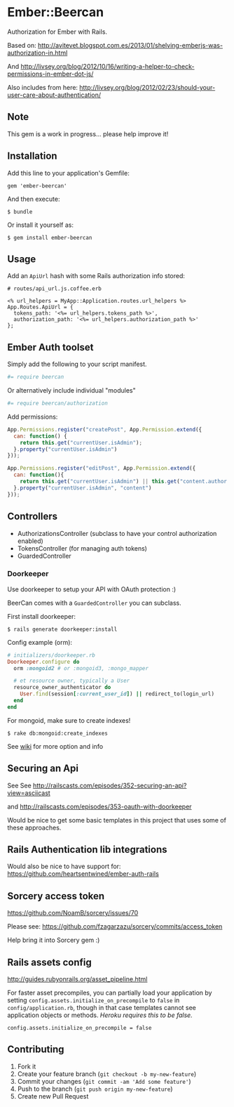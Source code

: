# Ember::Beercan

Authorization for Ember with Rails.

Based on: http://avitevet.blogspot.com.es/2013/01/shelving-emberjs-was-authorization-in.html

And http://livsey.org/blog/2012/10/16/writing-a-helper-to-check-permissions-in-ember-dot-js/

Also includes from here: http://livsey.org/blog/2012/02/23/should-your-user-care-about-authentication/

## Note

This gem is a work in progress... please help improve it!

## Installation

Add this line to your application's Gemfile:

    gem 'ember-beercan'

And then execute:

    $ bundle

Or install it yourself as:

    $ gem install ember-beercan

## Usage

Add an `ApiUrl` hash with some Rails authorization info stored:

```erb
# routes/api_url.js.coffee.erb

<% url_helpers = MyApp::Application.routes.url_helpers %>
App.Routes.ApiUrl = {
  tokens_path: '<%= url_helpers.tokens_path %>',
  authorization_path: '<%= url_helpers.authorization_path %>'
};
```

## Ember Auth toolset

Simply add the following to your script manifest.

```coffeescript
#= require beercan
```

Or alternatively include individual "modules"

```coffeescript
#= require beercan/authorization
```

Add permissions:

```javascript
App.Permissions.register("createPost", App.Permission.extend({
  can: function() {
    return this.get("currentUser.isAdmin");
  }.property("currentUser.isAdmin")
}));

App.Permissions.register("editPost", App.Permission.extend({
  can: function(){
    return this.get("currentUser.isAdmin") || this.get("content.author.id") == this.get("currentUser.id");
  }.property("currentUser.isAdmin", "content")
}));
```

## Controllers

* AuthorizationsController (subclass to have your control authorization enabled)
* TokensController (for managing auth tokens)
* GuardedController

### Doorkeeper

Use doorkeeper to setup your API with OAuth protection :)

BeerCan comes with a `GuardedController` you can subclass.

First install doorkeeper:

    $ rails generate doorkeeper:install

Config example (orm):

```ruby
# initializers/doorkeeper.rb
Doorkeeper.configure do
  orm :mongoid2 # or :mongoid3, :mongo_mapper

  # et resource owner, typically a User
  resource_owner_authenticator do
    User.find(session[:current_user_id]) || redirect_to(login_url)
  end  
end
```

For mongoid, make sure to create indexes!

    $ rake db:mongoid:create_indexes

See [wiki](https://github.com/applicake/doorkeeper/wiki) for more option and info 

## Securing an Api

See See http://railscasts.com/episodes/352-securing-an-api?view=asciicast

and http://railscasts.com/episodes/353-oauth-with-doorkeeper

Would be nice to get some basic templates in this project that uses some of these approaches.

## Rails Authentication lib integrations

Would also be nice to have support for: https://github.com/heartsentwined/ember-auth-rails

## Sorcery access token

https://github.com/NoamB/sorcery/issues/70

Please see: https://github.com/fzagarzazu/sorcery/commits/access_token

Help bring it into Sorcery gem :)

## Rails assets config

http://guides.rubyonrails.org/asset_pipeline.html

For faster asset precompiles, you can partially load your application by setting `config.assets.initialize_on_precompile` to `false` in `config/application.rb`, though in that case templates cannot see application objects or methods. *Heroku requires this to be false.*

`config.assets.initialize_on_precompile = false`

## Contributing

1. Fork it
2. Create your feature branch (`git checkout -b my-new-feature`)
3. Commit your changes (`git commit -am 'Add some feature'`)
4. Push to the branch (`git push origin my-new-feature`)
5. Create new Pull Request
